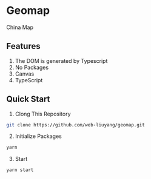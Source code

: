 # Geomap
China Map

## Features

1. The DOM is generated by Typescript
2. No Packages
3. Canvas
4. TypeScript

## Quick Start

1. Clong This Repository

``` sh
git clone https://github.com/web-liuyang/geomap.git
```

2. Initialize Packages

```sh
yarn
```

3. Start

```sh
yarn start
```


